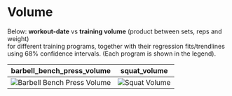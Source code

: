 # Volume

Below: **workout-date** vs **training volume** (product between sets, reps and weight)<br>
for different training programs, together with their regression fits/trendlines<br>
using 68% confidence intervals. (Each program is shown in the legend).

| barbell_bench_press_volume | squat_volume |
| -------------------------- | ------------ |
| ![Barbell Bench Press Volume](../img/all_years/volume/real_fitted_data_barbell_bench_press_gvt.png) | ![Squat Volume](../img/all_years/volume/real_fitted_data_squat_gvt.png) |

<!--
| barbell_bench_press_volume | squat_volume |
| -------------------------- | ------------ |
| <img src="../img/all_years/volume/real_fitted_data_barbell_bench_press_gvt.png" width="400" height="400" /> | <img src="../img/all_years/volume/real_fitted_data_squat_gvt.png" width="400" height="400" /> |
-->
